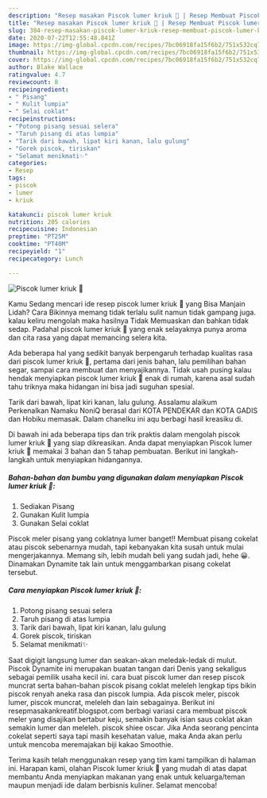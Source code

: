 ```yaml
---
description: "Resep masakan Piscok lumer kriuk 🍌 | Resep Membuat Piscok lumer kriuk 🍌 Yang Enak Banget"
title: "Resep masakan Piscok lumer kriuk 🍌 | Resep Membuat Piscok lumer kriuk 🍌 Yang Enak Banget"
slug: 384-resep-masakan-piscok-lumer-kriuk-resep-membuat-piscok-lumer-kriuk-yang-enak-banget
date: 2020-07-22T12:55:48.841Z
image: https://img-global.cpcdn.com/recipes/7bc06918fa15f6b2/751x532cq70/piscok-lumer-kriuk-🍌-foto-resep-utama.jpg
thumbnail: https://img-global.cpcdn.com/recipes/7bc06918fa15f6b2/751x532cq70/piscok-lumer-kriuk-🍌-foto-resep-utama.jpg
cover: https://img-global.cpcdn.com/recipes/7bc06918fa15f6b2/751x532cq70/piscok-lumer-kriuk-🍌-foto-resep-utama.jpg
author: Blake Wallace
ratingvalue: 4.7
reviewcount: 8
recipeingredient:
- " Pisang"
- " Kulit lumpia"
- " Selai coklat"
recipeinstructions:
- "Potong pisang sesuai selera"
- "Taruh pisang di atas lumpia"
- "Tarik dari bawah, lipat kiri kanan, lalu gulung"
- "Gorek piscok, tiriskan"
- "Selamat menikmati✨"
categories:
- Resep
tags:
- piscok
- lumer
- kriuk

katakunci: piscok lumer kriuk 
nutrition: 205 calories
recipecuisine: Indonesian
preptime: "PT25M"
cooktime: "PT40M"
recipeyield: "1"
recipecategory: Lunch

---
```



![Piscok lumer kriuk 🍌](https://img-global.cpcdn.com/recipes/7bc06918fa15f6b2/751x532cq70/piscok-lumer-kriuk-🍌-foto-resep-utama.jpg)

Kamu Sedang mencari ide resep piscok lumer kriuk 🍌 yang Bisa Manjain Lidah? Cara Bikinnya memang tidak terlalu sulit namun tidak gampang juga. kalau keliru mengolah maka hasilnya Tidak Memuaskan dan bahkan tidak sedap. Padahal piscok lumer kriuk 🍌 yang enak selayaknya punya aroma dan cita rasa yang dapat memancing selera kita.

Ada beberapa hal yang sedikit banyak berpengaruh terhadap kualitas rasa dari piscok lumer kriuk 🍌, pertama dari jenis bahan, lalu pemilihan bahan segar, sampai cara membuat dan menyajikannya. Tidak usah pusing kalau hendak menyiapkan piscok lumer kriuk 🍌 enak di rumah, karena asal sudah tahu triknya maka hidangan ini bisa jadi suguhan spesial.

Tarik dari bawah, lipat kiri kanan, lalu gulung. Assalamu alaikum Perkenalkan Namaku NoniQ berasal dari KOTA PENDEKAR dan KOTA GADIS dan Hobiku memasak. Dalam chanelku ini aqu berbagi hasil kreasiku di.


Di bawah ini ada beberapa tips dan trik praktis dalam mengolah piscok lumer kriuk 🍌 yang siap dikreasikan. Anda dapat menyiapkan Piscok lumer kriuk 🍌 memakai 3 bahan dan 5 tahap pembuatan. Berikut ini langkah-langkah untuk menyiapkan hidangannya.

<!--inarticleads1-->

##### Bahan-bahan dan bumbu yang digunakan dalam menyiapkan Piscok lumer kriuk 🍌:

1. Sediakan  Pisang
1. Gunakan  Kulit lumpia
1. Gunakan  Selai coklat


Piscok meler pisang yang coklatnya lumer banget!! Membuat pisang cokelat atau piscok sebenarnya mudah, tapi kebanyakan kita susah untuk mulai mengerjakannya. Memang sih, lebih mudah beli yang sudah jadi, hehe 😀. Dinamakan Dynamite tak lain untuk menggambarkan pisang cokelat tersebut. 

<!--inarticleads2-->

##### Cara menyiapkan Piscok lumer kriuk 🍌:

1. Potong pisang sesuai selera
1. Taruh pisang di atas lumpia
1. Tarik dari bawah, lipat kiri kanan, lalu gulung
1. Gorek piscok, tiriskan
1. Selamat menikmati✨


Saat digigit langsung lumer dan seakan-akan meledak-ledak di mulut. Piscok Dynamite ini merupakan buatan tangan dari Denis yang sekaligus sebagai pemilik usaha kecil ini. cara buat piscok lumer dan resep piscok muncrat serta bahan-bahan piscok pisang coklat meleleh lengkap tips bikin piscok renyah aneka rasa dan piscok lumpia. Ada piscok meler, piscok lumer, piscok muncrat, meleleh dan lain sebagainya. Berikut ini resepmasakankreatif.blogspot.com berbagi variasi cara membuat piscok meler yang disajikan bertabur keju, semakin banyak isian saus coklat akan semakin lumer dan meleleh. piscok shiee oscar. Jika Anda seorang pencinta cokelat seperti saya tapi masih kesehatan value, maka Anda akan perlu untuk mencoba meremajakan biji kakao Smoothie. 

Terima kasih telah menggunakan resep yang tim kami tampilkan di halaman ini. Harapan kami, olahan Piscok lumer kriuk 🍌 yang mudah di atas dapat membantu Anda menyiapkan makanan yang enak untuk keluarga/teman maupun menjadi ide dalam berbisnis kuliner. Selamat mencoba!
